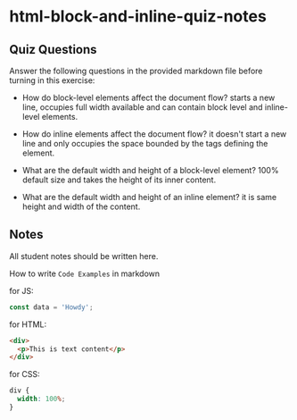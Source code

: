 # html-block-and-inline-quiz-notes

## Quiz Questions

Answer the following questions in the provided markdown file before turning in this exercise:

- How do block-level elements affect the document flow?
  starts a new line, occupies full width available and can contain block level and inline-level elements.

- How do inline elements affect the document flow?
  it doesn't start a new line and only occupies the space bounded by the tags defining the element.

- What are the default width and height of a block-level element?
  100% default size and takes the height of its inner content.

- What are the default width and height of an inline element?
  it is same height and width of the content.

## Notes

All student notes should be written here.

How to write `Code Examples` in markdown

for JS:

```javascript
const data = 'Howdy';
```

for HTML:

```html
<div>
  <p>This is text content</p>
</div>
```

for CSS:

```css
div {
  width: 100%;
}
```
